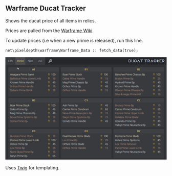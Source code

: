 ## Warframe Ducat Tracker

Shows the ducat price of all items in relics.

Prices are pulled from the [Warframe Wiki](https://warframe.fandom.com/wiki/Ducats).

To update prices (i.e when a new prime is released), run this line.

```
net\pixeldepth\warframe\Warframe_Data :: fetch_data(true);
```

![Preview](misc/preview.png)

Uses [Twig](https://twig.symfony.com/) for templating.